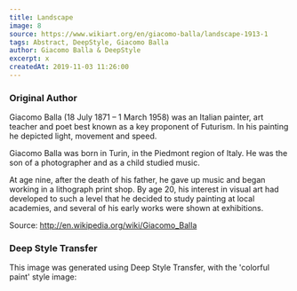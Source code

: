 ```yaml
---
title: Landscape
image: 8
source: https://www.wikiart.org/en/giacomo-balla/landscape-1913-1
tags: Abstract, DeepStyle, Giacomo Balla
author: Giacomo Balla & DeepStyle
excerpt: x
createdAt: 2019-11-03 11:26:00
---
```


### Original Author

Giacomo Balla (18 July 1871 – 1 March 1958) was an Italian painter, art teacher and poet best known as a key proponent of Futurism. In his painting he depicted light, movement and speed.

Giacomo Balla was born in Turin, in the Piedmont region of Italy. He was the son of a photographer and as a child studied music.

At age nine, after the death of his father, he gave up music and began working in a lithograph print shop. By age 20, his interest in visual art had developed to such a level that he decided to study painting at local academies, and several of his early works were shown at exhibitions.

Source: http://en.wikipedia.org/wiki/Giacomo_Balla

### Deep Style Transfer 

This image was generated using Deep Style Transfer, with the 'colorful paint' style image: 

